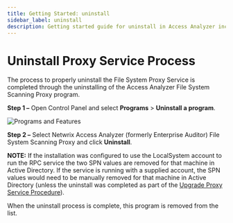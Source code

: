 ```yaml
---
title: Getting Started: uninstall
sidebar_label: uninstall
description: Getting started guide for uninstall in Access Analyzer including setup instructions and initial configuration steps.
---
```


# Uninstall Proxy Service Process

The process to properly uninstall the File System Proxy Service is completed through the
uninstalling of the Access Analyzer File System Scanning Proxy program.

**Step 1 –** Open Control Panel and select **Programs** > **Uninstall a program**.

![Programs and Features](/img/product_docs/accessanalyzer/install/filesystemproxy/uninstall.webp)

**Step 2 –** Select Netwrix Access Analyzer (formerly Enterprise Auditor) File System Scanning Proxy
and click **Uninstall**.

**NOTE:** If the installation was configured to use the LocalSystem account to run the RPC service
the two SPN values are removed for that machine in Active Directory. If the service is running with
a supplied account, the SPN values would need to be manually removed for that machine in Active
Directory (unless the uninstall was completed as part of the
[Upgrade Proxy Service Procedure](/docs/accessanalyzer/12.0/getting-started/installation/filesystem-proxy/upgrade.md)).

When the uninstall process is complete, this program is removed from the list.

